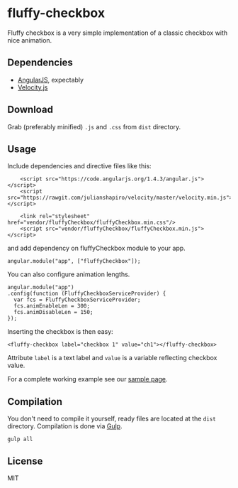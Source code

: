 fluffy-checkbox
===============
Fluffy checkbox is a very simple implementation of a classic checkbox with nice animation.

Dependencies
------------
- [AngularJS](https://angularjs.org/), expectably
- [Velocity.js](http://julian.com/research/velocity/)

Download
--------
Grab (preferably minified) `.js` and `.css` from `dist` directory.

Usage
-----
Include dependencies and directive files like this:
```
    <script src="https://code.angularjs.org/1.4.3/angular.js"></script>
    <script src="https://rawgit.com/julianshapiro/velocity/master/velocity.min.js"></script>

    <link rel="stylesheet" href="vendor/fluffyCheckbox/fluffyCheckbox.min.css"/>
    <script src="vendor/fluffyCheckbox/fluffyCheckbox.min.js"></script>
```

and add dependency on fluffyCheckbox module to your app.
```
angular.module("app", ["fluffyCheckbox"]);
```

You can also configure animation lengths.
```
angular.module("app")
.config(function (FluffyCheckboxServiceProvider) {
  var fcs = FluffyCheckboxServiceProvider;
  fcs.animEnableLen = 300;
  fcs.animDisableLen = 150;
});
```

Inserting the checkbox is then easy:
```
<fluffy-checkbox label="checkbox 1" value="ch1"></fluffy-checkbox>
```
Attribute `label` is a text label and `value` is a variable reflecting checkbox value.

For a complete working example see our [sample page](https://cdn.rawgit.com/mnn/fluffy-checkbox/master/demo/index.html).


Compilation
-----------
You don't need to compile it yourself, ready files are located at the `dist` directory.
Compilation is done via [Gulp](http://www.gulpjs.com).
```
gulp all
```

License
-------
MIT
